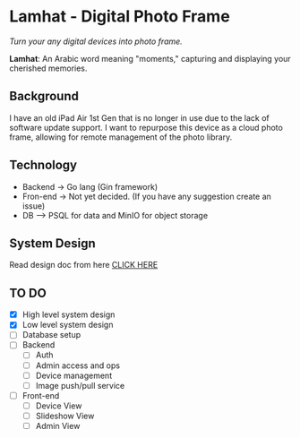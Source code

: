 # Lamhat - Digital Photo Frame

_Turn your any digital devices into photo frame._

**Lamhat**: An Arabic word meaning "moments," capturing and displaying your cherished memories.

## Background

I have an old iPad Air 1st Gen that is no longer in use due to the lack of software update support. I want to repurpose this device as a cloud photo frame, allowing for remote management of the photo library.

## Technology

- Backend -> Go lang (Gin framework)
- Fron-end -> Not yet decided. (If you have any suggestion create an issue)
- DB --> PSQL for data and MinIO for object storage

## System Design 

Read design doc from here [CLICK HERE](docs/README.md)

## TO DO

- [x] High level system design
- [x] Low level system design
- [ ] Database setup
- [ ] Backend
  - [ ] Auth
  - [ ] Admin access and ops
  - [ ] Device management
  - [ ] Image push/pull service
- [ ] Front-end
  - [ ] Device View
  - [ ] Slideshow View
  - [ ] Admin View

